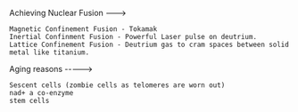 
Achieving Nuclear Fusion --->

    Magnetic Confinement Fusion - Tokamak
    Inertial Confinment Fusion - Powerful Laser pulse on deutrium.
    Lattice Confinement Fusion - Deutrium gas to cram spaces between solid metal like titanium.


Aging reasons -----> 

	Sescent cells (zombie cells as telomeres are worn out)
	nad+ a co-enzyme
	stem cells
